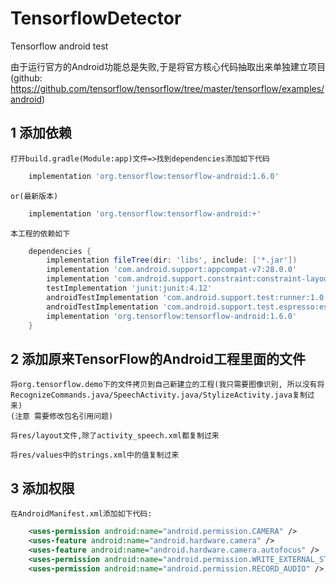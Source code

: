 # TensorflowDetector
Tensorflow android test

由于运行官方的Android功能总是失败,于是将官方核心代码抽取出来单独建立项目(github: https://github.com/tensorflow/tensorflow/tree/master/tensorflow/examples/android)

## 1 添加依赖
	打开build.gradle(Module:app)文件=>找到dependencies添加如下代码
```gradle
	implementation 'org.tensorflow:tensorflow-android:1.6.0'
```
	or(最新版本)
```gradle
	implementation 'org.tensorflow:tensorflow-android:+'
```


	本工程的依赖如下
```gradle
	dependencies {
	    implementation fileTree(dir: 'libs', include: ['*.jar'])
	    implementation 'com.android.support:appcompat-v7:28.0.0'
	    implementation 'com.android.support.constraint:constraint-layout:1.1.3'
	    testImplementation 'junit:junit:4.12'
	    androidTestImplementation 'com.android.support.test:runner:1.0.2'
	    androidTestImplementation 'com.android.support.test.espresso:espresso-core:3.0.2'
	    implementation 'org.tensorflow:tensorflow-android:1.6.0'
	}
```

## 2 添加原来TensorFlow的Android工程里面的文件
	将org.tensorflow.demo下的文件拷贝到自己新建立的工程(我只需要图像识别, 所以没有将RecognizeCommands.java/SpeechActivity.java/StylizeActivity.java复制过来)
	(注意 需要修改包名引用问题)

	将res/layout文件,除了activity_speech.xml都复制过来

	将res/values中的strings.xml中的值复制过来

## 3 添加权限
	在AndroidManifest.xml添加如下代码:
```xml
	<uses-permission android:name="android.permission.CAMERA" />
    <uses-feature android:name="android.hardware.camera" />
    <uses-feature android:name="android.hardware.camera.autofocus" />
    <uses-permission android:name="android.permission.WRITE_EXTERNAL_STORAGE"/>
    <uses-permission android:name="android.permission.RECORD_AUDIO" />
```